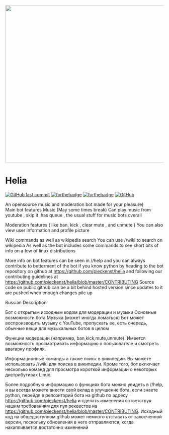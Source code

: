 
<img align="center" src="https://raw.githubusercontent.com/pieckenst/helia/canary/bitmapcanary.png" height="500" width="960">

# Helia
[![GitHub last commit](https://img.shields.io/github/last-commit/pieckenst/helia?style=for-the-badge)](https://github.com/pieckenst/helia/commits/master)
[![forthebadge](https://forthebadge.com/images/badges/made-with-python.svg)](https://forthebadge.com)
[![forthebadge](https://forthebadge.com/images/badges/built-with-love.svg)](https://forthebadge.com)
[![GitHub](https://img.shields.io/github/license/pieckenst/helia?style=for-the-badge)](https://github.com/pieckenst/helia/blob/master/LICENSE)

An opensource music and moderation bot made for your pleasure)  
Main bot features Music (May some times break) Can play music from youtube , skip it ,has queue , the usual stuff for music bots overall

Moderation features ( like ban, kick , clear mute , and unmute ) You can also view user information and profile picture

Wiki commands as well as wikipedia search You can use //wiki to search on wikipedia As well as the bot includes some commands to see short bits of info on a few of linux distributions

More info on bot features can be seen in //help and you can always contribute to betterment of the bot if you know python by heading to the bot repository on github at https://github.com/pieckenst/helia and following our contributing guidelines at https://github.com/pieckenst/helia/blob/master/CONTRIBUTING
Source code on public github can be a bit behind hosted version since updates to it are pushed when enough changes pile up

Russian Description

Бот с открытым исходным кодом для модерации и музыки Основные возможности бота Музыка (может иногда ломаться) Бот может воспроизводить музыку с YouTube, пропускать ее, есть очередь, обычные вещи для музыкальных ботов в целом

Функции модерации (например, ban,kick,mute,unmute).  Имеется возможность просматривать информацию о пользователе и смотреть аватарку профиля.

Информационные команды а также поиск в википедии. Вы можете использовать //wiki для поиска в википедии. Кроме того, бот включает несколько команд для просмотра короткой информации о некоторых дистрибутивах Linux.

Более подробную информацию о функциях бота можно увидеть в //help, и вы всегда можете внести свой вклад в улучшение бота, если знаете python, перейдя в репозиторий бота на github по адресу https://github.com/pieckenst/helia и сделать изменения сответствуя нашим требованиям для пул реквестов на https://github.com/pieckenst/helia/blob/master/CONTRIBUTING. Исходный код на общедоступном github может немного отставать от захосченной версии, поскольку обновления в него отправляются, когда накапливается достаточно изменений

